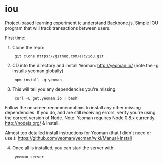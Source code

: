iou
===

Project-based learning experiment to understand Backbone.js. Simple IOU program that will track transactions between users.

First time:

1) Clone the repo:

        git clone https://github.com/elc/iou.git


2) CD into the directory and install Yeoman: http://yeoman.io/
   (note the -g installs yeoman globally)

        npm install -g yeoman

3) This will tell you any dependencies you're missing.

        curl -L get.yeoman.io | bash

  Follow the onscreen recommendations to install any other missing dependencies.
  If you do, and are still receiving errors, verify you're using the correct version of Node.
  Note: Yeoman requires Node 0.8.x currently.
  http://nodejs.org/ & install.

  Almost too detailed install instructions for Yeoman (that I didn't need or use.):
  https://github.com/yeoman/yeoman/wiki/Manual-Install

4) Once all is installed, you can start the server with:

        yeoman server
